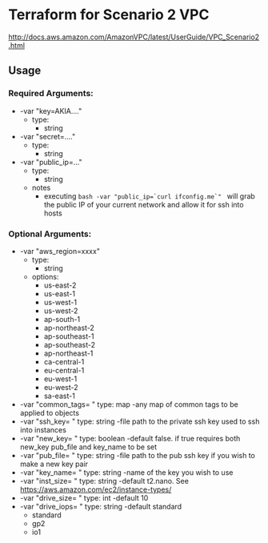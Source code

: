 # Terraform for Scenario 2 VPC
http://docs.aws.amazon.com/AmazonVPC/latest/UserGuide/VPC_Scenario2.html

## Usage
### Required Arguments:
* -var "key=AKIA...." 
  * type: 
    * string
* -var "secret=...." 
  * type: 
    * string
* -var "public_ip=..."
  * type: 
    * string
  * notes
    * executing ```bash -var "public_ip=`curl ifconfig.me`" ``` will grab the public IP of your current network and allow it for ssh into hosts

### Optional Arguments:
* -var "aws_region=xxxx" 
  * type: 
    * string
  * options:
    * us-east-2
    * us-east-1
    * us-west-1
    * us-west-2
    * ap-south-1
    * ap-northeast-2
    * ap-southeast-1
    * ap-southeast-2
    * ap-northeast-1
    * ca-central-1
    * eu-central-1
    * eu-west-1
    * eu-west-2
    * sa-east-1
* -var "common_tags= " type: map -any map of common tags to be applied to objects
* -var "ssh_key= " type: string -file path to the private ssh key used to ssh into instances
* -var "new_key= " type: boolean -default false.  if true requires both new_key pub_file and key_name to be set 
* -var "pub_file= " type: string -file path to the pub ssh key if you wish to make a new key pair
* -var "key_name= " type: string -name of the key you wish to use
* -var "inst_size= " type: string -default t2.nano. See https://aws.amazon.com/ec2/instance-types/
* -var "drive_size= " type: int -default 10
* -var "drive_iops= " type: string -default standard
  * standard
  * gp2
  * io1
